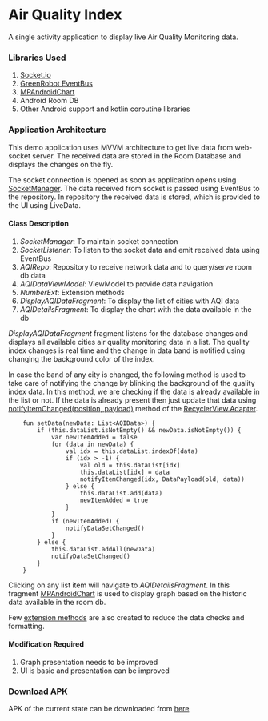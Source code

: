 # Air Quality Index

A single activity application to display live Air Quality Monitoring data.

### Libraries Used
  1. [Socket.io](https://github.com/socketio/socket.io)
  2. [GreenRobot EventBus](https://github.com/greenrobot/EventBus)
  3. [MPAndroidChart](https://github.com/PhilJay/MPAndroidChart)
  4. Android Room DB
  5. Other Android support and kotlin coroutine libraries

### Application Architecture 
This demo application uses MVVM architecture to get live data from web-socket server. The received data are stored in the Room Database and displays the changes on the fly.

The socket connection is opened as soon as application opens using [SocketManager](/app/src/main/java/com/pcsalt/example/airqualityindex/network/SocketManager.kt). The data received from socket is passed using EventBus to the repository. In repository the received data is stored, which is provided to the UI using LiveData.

#### Class Description
  1. *SocketManager*: To maintain socket connection
  2. *SocketListener*: To listen to the socket data and emit received data using EventBus
  3. *AQIRepo*: Repository to receive network data and to query/serve room db data
  4. *AQIDataViewModel*: ViewModel to provide data navigation
  5. *NumberExt*: Extension methods
  6. *DisplayAQIDataFragment*: To display the list of cities with AQI data
  7. *AQIDetailsFragment*: To display the chart with the data available in the db


*DisplayAQIDataFragment* fragment listens for the database changes and displays all available cities air quality monitoring data in a list.
The quality index changes is real time and the change in data band is notified using changing the background color of the index.

In case the band of any city is changed, the following method is used to take care of notifying the change by blinking the background of the quality index data. In this method, we are checking if the data is already available in the list or not. If the data is already present then just update that data using [notifyItemChanged(position, payload)](https://developer.android.com/reference/androidx/recyclerview/widget/RecyclerView.Adapter#notifyItemChanged(int,%20java.lang.Object)) method of the [RecyclerView.Adapter](https://developer.android.com/reference/androidx/recyclerview/widget/RecyclerView.Adapter).
```
    fun setData(newData: List<AQIData>) {
        if (this.dataList.isNotEmpty() && newData.isNotEmpty()) {
            var newItemAdded = false
            for (data in newData) {
                val idx = this.dataList.indexOf(data)
                if (idx > -1) {
                    val old = this.dataList[idx]
                    this.dataList[idx] = data
                    notifyItemChanged(idx, DataPayload(old, data))
                } else {
                    this.dataList.add(data)
                    newItemAdded = true
                }
            }
            if (newItemAdded) {
                notifyDataSetChanged()
            }
        } else {
            this.dataList.addAll(newData)
            notifyDataSetChanged()
        }
    }
```

Clicking on any list item will navigate to *AQIDetailsFragment*. In this fragment [MPAndroidChart](https://github.com/PhilJay/MPAndroidChart) is used to display graph based on the historic data available in the room db.


Few [extension methods](/app/src/main/java/com/pcsalt/example/airqualityindex/ext/NumberExt.kt) are also created to reduce the data checks and formatting. 

#### Modification Required
  1. Graph presentation needs to be improved
  2. UI is basic and presentation can be improved

### Download APK
APK of the current state can be downloaded from [here](/app-debug.apk)
